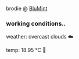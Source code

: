 brodie @ [BluMint](https://www.linkedin.com/company/blumint-io/)

<!--weather_start-->
### working conditions..

weather: overcast clouds ☁️

temp: 18.95 °C 👕

<!--weather_end-->
